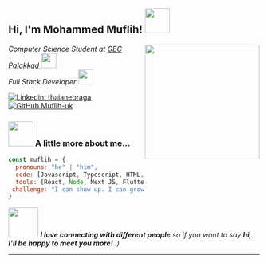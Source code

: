 <h2> Hi, I'm Mohammed Muflih! <img src="https://media.giphy.com/media/mGcNjsfWAjY5AEZNw6/giphy.gif" width="50"></h2>
<img align='right' src="https://media1.giphy.com/media/v1.Y2lkPTc5MGI3NjExOGJucnZtOTk5bW1mMjJzaG02bmx4cjdtc3V1OHU1c2F4dGdiMm1rMiZlcD12MV9pbnRlcm5hbF9naWZfYnlfaWQmY3Q9Zw/Va9jxZ4trzONrdMLrm/giphy.gif" width="230">
<p><em>Computer Science Student at <a href="https://gecskp.ac.in/">GEC Palakkad  </a><img src="https://media.giphy.com/media/v1.Y2lkPTc5MGI3NjExN3o1MnIwaWR2ZXB1Ymp4Z3NodTZ4bGhvZDN5NmRnaGo0ZXR5d2h0MyZlcD12MV9naWZzX3NlYXJjaCZjdD1n/TPJnC36kY11vc05p7V/giphy.gif" width="30"></br>Full Stack Developer
  <img src="https://media.giphy.com/media/v1.Y2lkPTc5MGI3NjExNzhua2lkNHQ3a2prc3R1Z3lranJuN25zNjNyY24xamJmNHlkd2dudCZlcD12MV9naWZzX3NlYXJjaCZjdD1n/xuWkuYl33i28fIwkBM/giphy.gif" width="30"> 
</em></p>

[![Linkedin: thaianebraga](https://img.shields.io/badge/-muflih-blue?style=flat-square&logo=Linkedin&logoColor=white&link=https://www.linkedin.com/in/muflih9605/)](https://www.linkedin.com/in/muflih9605/)
[![GitHub Muflih-uk](https://img.shields.io/github/followers/muflih-uk?label=follow&style=social)](https://github.com/Muflih-uk)


### <img src="https://media.giphy.com/media/VgCDAzcKvsR6OM0uWg/giphy.gif" width="50"> A little more about me...  

```javascript
const muflih = {
  pronouns: "he" | "him",
  code: [Javascript, Typescript, HTML, CSS, Python],
  tools: [React, Node, Next JS, Flutter, Express.js],
 challenge: "I can show up. I can grow"
}
```

<img src="https://media.giphy.com/media/LnQjpWaON8nhr21vNW/giphy.gif" width="60"> <em><b>I love connecting with different people</b> so if you want to say <b>hi, I'll be happy to meet you more!</b> :)</em>

---

